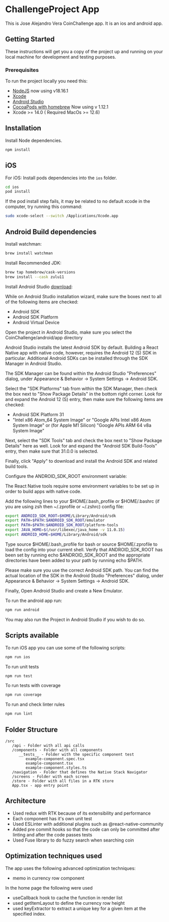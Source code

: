 # ChallengeProject App

This is Jose Alejandro Vera CoinChallenge app. It is an ios and android app.

## Getting Started

These instructions will get you a copy of the project up and running on your local machine for development and testing purposes.

### Prerequisites

To run the project locally you need this:

- [NodeJS](https://nodejs.org/en/) now using v18.16.1
- [Xcode](https://apps.apple.com/us/app/xcode/id497799835?mt=12)
- [Android Studio](https://developer.android.com/studio)
- [CocoaPods with homebrew](https://formulae.brew.sh/formula/cocoapods) Now using v 1.12.1
- Xcode >= 14.0 ( Required MacOs >= 12.6)

## Installation

Install Node dependencies.

```bash
npm install
```

## iOS

For iOS: Install pods dependencies into the `ios` folder.

```bash
cd ios
pod install
```

If the pod install step fails, it may be related to no default xcode in the computer, try running this command:

```bash
sudo xcode-select --switch /Applications/Xcode.app
```

## Android Build dependencies

Install watchman:

```bash
brew install watchman
```

Install Recommended JDK:

```bash
brew tap homebrew/cask-versions
brew install --cask zulu11
```

Install Android Studio [download](https://developer.android.com/studio):

While on Android Studio installation wizard, make sure the boxes next to all of the following items are checked:

- Android SDK
- Android SDK Platform
- Android Virtual Device

Open the project in Android Studio, make sure you select the CoinChallenge/android/app directory

Android Studio installs the latest Android SDK by default. Building a React Native app with native code, however, requires the Android 12 (S) SDK in particular. Additional Android SDKs can be installed through the SDK Manager in Android Studio.

The SDK Manager can be found within the Android Studio "Preferences" dialog, under Appearance & Behavior → System Settings → Android SDK.

Select the "SDK Platforms" tab from within the SDK Manager, then check the box next to "Show Package Details" in the bottom right corner. Look for and expand the Android 12 (S) entry, then make sure the following items are checked:

- Android SDK Platform 31
- "Intel x86 Atom_64 System Image" or "Google APIs Intel x86 Atom System Image" or (for Apple M1 Silicon) "Google APIs ARM 64 v8a System Image"

Next, select the "SDK Tools" tab and check the box next to "Show Package Details" here as well. Look for and expand the "Android SDK Build-Tools" entry, then make sure that 31.0.0 is selected.

Finally, click "Apply" to download and install the Android SDK and related build tools.

Configure the ANDROID_SDK_ROOT environment variable:

The React Native tools require some environment variables to be set up in order to build apps with native code.

Add the following lines to your $HOME/.bash_profile or $HOME/.bashrc (if you are using zsh then ~/.zprofile or ~/.zshrc) config file:

```bash
export ANDROID_SDK_ROOT=$HOME/Library/Android/sdk
export PATH=$PATH:$ANDROID_SDK_ROOT/emulator
export PATH=$PATH:$ANDROID_SDK_ROOT/platform-tools
export JAVA_HOME=$(/usr/libexec/java_home -v 11.0.15)
export ANDROID_HOME=$HOME/Library/Android/sdk
```

Type source $HOME/.bash_profile for bash or source $HOME/.zprofile to load the config into your current shell. Verify that ANDROID_SDK_ROOT has been set by running echo $ANDROID_SDK_ROOT and the appropriate directories have been added to your path by running echo $PATH.

Please make sure you use the correct Android SDK path. You can find the actual location of the SDK in the Android Studio "Preferences" dialog, under Appearance & Behavior → System Settings → Android SDK.

Finally, Open Android Studio and create a New Emulator.

To run the android app run:

```bash
npm run android
```

You may also run the Project in Android Studio if you wish to do so.

## Scripts available

To run iOS app you can use some of the following scripts:

```bash
npm run ios
```

To run unit tests

```bash
npm run test
```

To run tests with coverage

```bash
npm run coverage
```

To run and check linter rules

```bash
npm run lint
```

## Folder Structure

```
/src
   /api - Folder with all api calls
   /components - Folder with all components
      __tests__ - Folder with the specific component test
         example-component.spec.tsx
         example-component.tsx
         example-component.styles.ts
   /navigation - Folder that defines the Native Stack Navigator
   /screens - Folder with each screen
   /store - Folder with all files in a RTK store
   App.tsx - app entry point
```

## Architecture

- Used redux with RTK because of its extensibility and performance
- Each component has it's own unit test
- Used ESLinter with additional plugins such as @react-native-community
- Added pre commit hooks so that the code can only be committed after linting and after the code passes tests
- Used Fuse library to do fuzzy search when searching coin

## Optimization techniques used

The app uses the following advanced optimization techniques:

- memo in currency row component

In the home page the following were used

- useCallback hook to cache the function in render list
- used getItemLayout to define the currency row height
- used keyExtractor to extract a unique key for a given item at the specified index.
